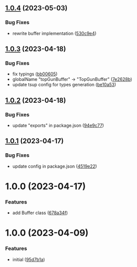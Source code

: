 ## [1.0.4](https://github.com/TopGunBuild/topgun-buffer/compare/v1.0.3...v1.0.4) (2023-05-03)


### Bug Fixes

* rewrite buffer implementation ([530c9e4](https://github.com/TopGunBuild/topgun-buffer/commit/530c9e47e249add34f431953bf9aef52ff5eb755))

## [1.0.3](https://github.com/TopGunBuild/topgun-buffer/compare/v1.0.2...v1.0.3) (2023-04-18)


### Bug Fixes

* fix typings ([bb00605](https://github.com/TopGunBuild/topgun-buffer/commit/bb0060518cffbd53d860453175fbf7c0cb33016c))
* globalName "topGunBuffer" -> "TopGunBuffer" ([7e2628b](https://github.com/TopGunBuild/topgun-buffer/commit/7e2628bcf56c689af269a45522c6e7b7c5fa48bf))
* update tsup config for types generation ([be10a53](https://github.com/TopGunBuild/topgun-buffer/commit/be10a53ad8953cdf8828586064f834a48b105c81))

## [1.0.2](https://github.com/TopGunBuild/topgun-buffer/compare/v1.0.1...v1.0.2) (2023-04-18)


### Bug Fixes

* update "exports" in package.json ([94e9c77](https://github.com/TopGunBuild/topgun-buffer/commit/94e9c7771bc1b91ce0941e3857046c2e7910b098))

## [1.0.1](https://github.com/TopGunBuild/topgun-buffer/compare/v1.0.0...v1.0.1) (2023-04-17)


### Bug Fixes

* update config in package.json ([4519e22](https://github.com/TopGunBuild/topgun-buffer/commit/4519e22cf98d78c939429488fbbfffe179c0f967))

# 1.0.0 (2023-04-17)


### Features

* add Buffer class ([678a34f](https://github.com/TopGunBuild/topgun-buffer/commit/678a34f554fccb232228c1400c8f693859dc3f14))

# 1.0.0 (2023-04-09)


### Features

* initial ([95d7b1a](https://github.com/TopGunBuild/topgun-webcrypto/commit/95d7b1a1a1b4417b01fc0f1121675dbd885aa4fa))
